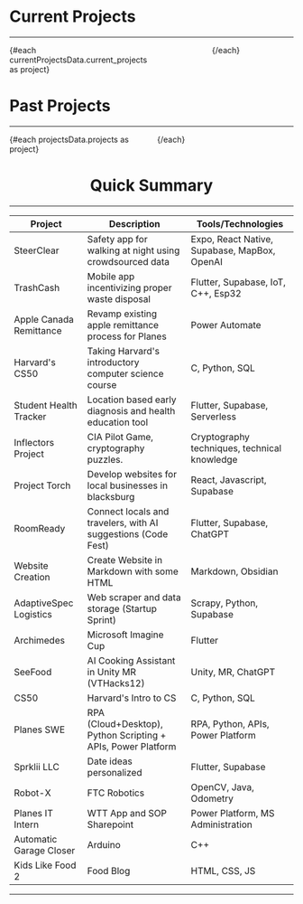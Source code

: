 
# Current Projects
---

<script>
import currentProjectsData from "$lib/../jsons/current_projects.json";
import CurrentCard from "$lib/components/CurrentCard.svelte";
import projectsData from "$lib/../jsons/projects.json";
import ProjectCard from "$lib/components/ProjectCard.svelte";
</script>

<div class="current-grid" style="display: grid; grid-template-columns: repeat(2, 1fr); gap: 20px; max-width: 800px; margin: 0 auto; justify-items: center;">
  {#each currentProjectsData.current_projects as project}
	<CurrentCard
	  title={project.title}
	  description={project.description}
	/>
  {/each}
</div>

###

# Past Projects
---


<div class="masonry-grid" style="display: grid; grid-template-columns: repeat(2, 1fr); gap: 20px;">
	{#each projectsData.projects as project}
		<ProjectCard
			image={project.image}
			title={project.title} 
			description={project.description}
			shortDescription={project.shortDescription}
			techStack={project.techStack}
			link={project.link}
			skills={project.skills}
			additionalImages={project.additionalImages}
			links={project.links}
			date={project.date}
		/>
	{/each}
</div>



<center>

###

# Quick Summary

---

| Project                     | Description                                                  | Tools/Technologies                              |
|-----------------------------|--------------------------------------------------------------|-------------------------------------------------|
SteerClear                   | Safety app for walking at night using crowdsourced data      | Expo, React Native, Supabase, MapBox, OpenAI    |
| TrashCash                    | Mobile app incentivizing proper waste disposal                | Flutter, Supabase, IoT, C++, Esp32              |
| Apple Canada Remittance      | Revamp existing apple remittance process for Planes          | Power Automate                                   |
| Harvard's CS50              | Taking Harvard's introductory computer science course        | C, Python, SQL                                  |
| Student Health Tracker       | Location based early diagnosis and health education tool     | Flutter, Supabase, Serverless                   |
| Inflectors Project           | CIA Pilot Game, cryptography puzzles.                        | Cryptography techniques, technical knowledge    |
| Project Torch                | Develop websites for local businesses in blacksburg          | React, Javascript, Supabase                     |
| RoomReady                    | Connect locals and travelers, with AI suggestions (Code Fest)| Flutter, Supabase, ChatGPT                      |
| Website Creation             | Create Website in Markdown with some HTML                    | Markdown, Obsidian                              |
| AdaptiveSpec Logistics       | Web scraper and data storage (Startup Sprint)                | Scrapy, Python, Supabase                        |
| Archimedes                   | Microsoft Imagine Cup                                        | Flutter                                         |
| SeeFood                      | AI Cooking Assistant in Unity MR (VTHacks12)                 | Unity, MR, ChatGPT                              |
| CS50                         | Harvard's Intro to CS                                        | C, Python, SQL                                  |
| Planes SWE                   | RPA (Cloud+Desktop), Python Scripting + APIs, Power Platform | RPA, Python, APIs, Power Platform               |
| Sprklii LLC                  | Date ideas personalized                                      | Flutter, Supabase                               |
| Robot-X                      | FTC Robotics                                                 | OpenCV, Java, Odometry                          |
| Planes IT Intern             | WTT App and SOP Sharepoint                                   | Power Platform, MS Administration               |
| Automatic Garage Closer      | Arduino                                                      | C++                                             |
| Kids Like Food 2             | Food Blog                                                    | HTML, CSS, JS                                   |
</center>


---